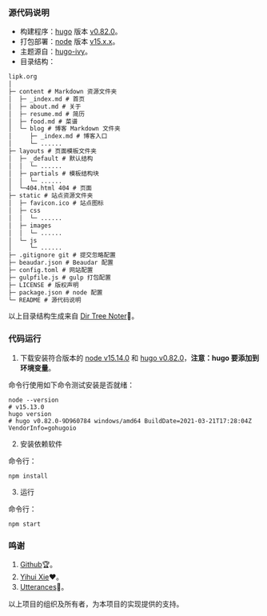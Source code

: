### 源代码说明

- 构建程序：[hugo](http://gohugo.io) 版本 [v0.82.0](https://github.com/gohugoio/hugo/releases/tag/v0.82.0)。
- 打包部署：[node](https://nodejs.org/zh-cn/download/releases/) 版本 [v15.x.x](https://nodejs.org/download/release/v15.14.0/)。
- 主题源自：[hugo-ivy](https://github.com/yihui/hugo-ivy)。
- 目录结构：

```markdown
lipk.org
│
├─ content # Markdown 资源文件夹
│  ├─ _index.md # 首页
│  ├─ about.md # 关于
│  ├─ resume.md # 简历
│  ├─ food.md # 菜谱
│  └─ blog # 博客 Markdown 文件夹
│     ├─ _index.md # 博客入口
│     └─ ......
├─ layouts # 页面模板文件夹
│  ├─ _default # 默认结构
│  │  └─ ......
│  ├─ partials # 模板结构块
│  │  └─ ......
│  └─404.html 404 # 页面
├─ static # 站点资源文件夹
│  ├─ favicon.ico # 站点图标
│  ├─ css
│  │  └─ ......
│  ├─ images
│  │  └─ ......
│  └─ js
│     └─ ......
├─ .gitignore git # 提交忽略配置
├─ beaudar.json # Beaudar 配置
├─ config.toml # 网站配置
├─ gulpfile.js # gulp 打包配置
├─ LICENSE # 版权声明
├─ package.json # node 配置
└─ README # 源代码说明
```

以上目录结构生成来自 [Dir Tree Noter](http://dir.yardtea.cc/)📁。

### 代码运行

1. 下载安装符合版本的 [node v15.14.0](https://nodejs.org/download/release/v15.14.0/) 和 [hugo v0.82.0](https://github.com/gohugoio/hugo/releases/tag/v0.82.0)，**注意：hugo 要添加到环境变量**。

命令行使用如下命令测试安装是否就绪：

```shell
node --version
# v15.13.0
hugo version
# hugo v0.82.0-9D960784 windows/amd64 BuildDate=2021-03-21T17:28:04Z VendorInfo=gohugoio
```

2. 安装依赖软件

命令行：

```shell
npm install
```

3. 运行

命令行：

```shell
npm start
```

### 鸣谢

1. [Github](http://github.com)🏆。
2. [Yihui Xie](http://github.com/yihui)❤。
3. [Utterances](http://github.com/utterance/utterances)🔮。

以上项目的组织及所有者，为本项目的实现提供的支持。
